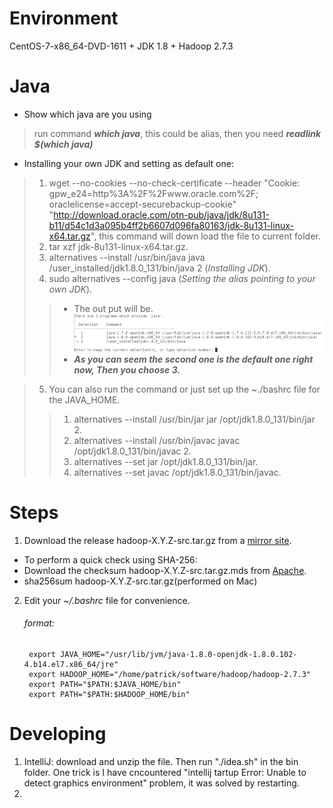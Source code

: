 # Environment
  CentOS-7-x86_64-DVD-1611 + JDK 1.8 + Hadoop 2.7.3
  
# Java
  * Show which java are you using
  > run command __*which java*__, this could be alias, then you need __*readlink $(which java)*__
  * Installing your own JDK and setting as default one:
  > 1. wget  --no-cookies --no-check-certificate --header "Cookie: gpw_e24=http%3A%2F%2Fwww.oracle.com%2F; oraclelicense=accept-securebackup-cookie" "http://download.oracle.com/otn-pub/java/jdk/8u131-b11/d54c1d3a095b4ff2b6607d096fa80163/jdk-8u131-linux-x64.tar.gz", this command will down load the file to current folder.
  > 2. tar xzf jdk-8u131-linux-x64.tar.gz.
  > 3. alternatives --install /usr/bin/java java /user_installed/jdk1.8.0_131/bin/java 2 (*Installing JDK*).
  > 4. sudo alternatives --config java (*Setting the alias pointing to your own JDK*).
  >> * The out put will be.
  ![alt text](alternative_Linux.jpeg)
  >> * __*As you can seem the second one is the default one right now, Then you choose 3.*__
  
  > 5. You can also run the command or just set up the ~./bashrc file for the JAVA_HOME.
  >> 1. alternatives --install /usr/bin/jar jar /opt/jdk1.8.0_131/bin/jar 2.
  >> 2. alternatives --install /usr/bin/javac javac /opt/jdk1.8.0_131/bin/javac 2.
  >> 3. alternatives --set jar /opt/jdk1.8.0_131/bin/jar.
  >> 4. alternatives --set javac /opt/jdk1.8.0_131/bin/javac.



  

# Steps
1. Download the release hadoop-X.Y.Z-src.tar.gz from a [mirror site](http://www.apache.org/dyn/closer.cgi/hadoop/common).
  * To perform a quick check using SHA-256:
  * Download the checksum hadoop-X.Y.Z-src.tar.gz.mds from [Apache](https://dist.apache.org/repos/dist/release/hadoop/common/).
  * sha256sum hadoop-X.Y.Z-src.tar.gz(performed on Mac)
2. Edit your *~/.bashrc* file for convenience.
    ###### format:
        export JAVA_HOME="/usr/lib/jvm/java-1.8.0-openjdk-1.8.0.102-4.b14.el7.x86_64/jre"
        export HADOOP_HOME="/home/patrick/software/hadoop/hadoop-2.7.3"
        export PATH="$PATH:$JAVA_HOME/bin"
        export PATH="$PATH:$HADOOP_HOME/bin"
        
# Developing
1. IntelliJ: download and unzip the file. Then run "./idea.sh" in the bin folder. One trick is I have cncountered "intellij tartup Error: Unable to detect graphics environment" problem, it was solved by restarting.
2. 
